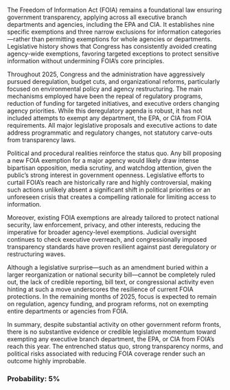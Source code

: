 The Freedom of Information Act (FOIA) remains a foundational law ensuring government transparency, applying across all executive branch departments and agencies, including the EPA and CIA. It establishes nine specific exemptions and three narrow exclusions for information categories—rather than permitting exemptions for whole agencies or departments. Legislative history shows that Congress has consistently avoided creating agency-wide exemptions, favoring targeted exceptions to protect sensitive information without undermining FOIA’s core principles.

Throughout 2025, Congress and the administration have aggressively pursued deregulation, budget cuts, and organizational reforms, particularly focused on environmental policy and agency restructuring. The main mechanisms employed have been the repeal of regulatory programs, reduction of funding for targeted initiatives, and executive orders changing agency priorities. While this deregulatory agenda is robust, it has not included attempts to exempt any department, the EPA, or CIA from FOIA requirements. All major legislative proposals and executive actions to date address programmatic and regulatory changes, not statutory carve-outs from transparency laws.

Political and procedural realities reinforce the status quo. Any bill proposing a new FOIA exemption for a major agency would likely draw intense bipartisan opposition, media scrutiny, and watchdog attention, given the public’s strong interest in government openness. Legislative efforts to curtail FOIA’s reach are historically rare and highly controversial, making such actions unlikely absent a significant shift in political priorities or an unforeseen crisis that creates a compelling rationale for limiting access to information.

Moreover, existing FOIA exemptions are already tailored to protect national security, law enforcement, privacy, and other interests, reducing the imperative for broader agency-level exemptions. Judicial oversight continues to check executive overreach, and congressionally imposed transparency standards have proven resilient against past deregulatory or restructuring waves.

Although a legislative surprise—such as an amendment buried within a larger reorganization or national security bill—cannot be completely ruled out, the lack of credible reporting, bill text, or congressional activity even hinting at such a move underscores the resilience of current FOIA protections. In the remaining months of 2025, focus is expected to remain on regulation, agency funding, and program reforms, not on exempting entire departments or agencies from FOIA.

In summary, despite substantial activity on other government reform fronts, there is no substantive evidence or credible legislative momentum toward exempting any executive branch department, the EPA, or CIA from FOIA’s reach this year. The entrenched status quo, strong transparency norms, and political risks associated with reducing FOIA coverage render such an outcome highly improbable.

### Probability: 5%